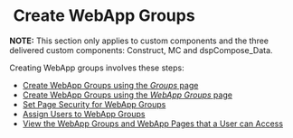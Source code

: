 #  Create WebApp Groups

**NOTE:** This section only applies to custom components and the three
delivered custom components: Construct, MC and dspCompose\_Data.

Creating WebApp groups involves these steps:

  - [Create WebApp Groups using the *Groups*
    page](Create_Groups_Security.htm)
  - [Create WebApp Groups using the *WebApp Groups*
    page](Create_WebApp_Groups_using_the_WebApp_Groups_page.htm)
  - [Set Page Security for WebApp
    Groups](Set%20Page%20Security%20for%20WebApp_Groups.htm)
  - [Assign Users to WebApp Groups](Assign_Users_to_WebApp_Groups.htm)
  - [View the WebApp Groups and WebApp Pages that a User can
    Access](View_the_WebApp_Groups_and_WebApp_Pages_that_a_User_can_Access.htm)
